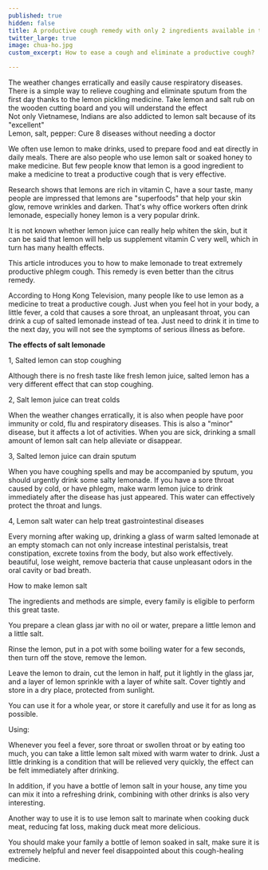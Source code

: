 ```yaml
---
published: true
hidden: false
title: A productive cough remedy with only 2 ingredients available in the kitchen
twitter_large: true
image: chua-ho.jpg
custom_excerpt: How to ease a cough and eliminate a productive cough?

---
```


The weather changes erratically and easily cause respiratory diseases. There is a simple way to relieve coughing and eliminate sputum from the first day thanks to the lemon pickling medicine.
Take lemon and salt rub on the wooden cutting board and you will understand the effect  
Not only Vietnamese, Indians are also addicted to lemon salt because of its "excellent"  
Lemon, salt, pepper: Cure 8 diseases without needing a doctor  


We often use lemon to make drinks, used to prepare food and eat directly in daily meals. There are also people who use lemon salt or soaked honey to make medicine. But few people know that lemon is a good ingredient to make a medicine to treat a productive cough that is very effective.

Research shows that lemons are rich in vitamin C, have a sour taste, many people are impressed that lemons are "superfoods" that help your skin glow, remove wrinkles and darken. That's why office workers often drink lemonade, especially honey lemon is a very popular drink.

It is not known whether lemon juice can really help whiten the skin, but it can be said that lemon will help us supplement vitamin C very well, which in turn has many health effects.

This article introduces you to how to make lemonade to treat extremely productive phlegm cough. This remedy is even better than the citrus remedy.

According to Hong Kong Television, many people like to use lemon as a medicine to treat a productive cough. Just when you feel hot in your body, a little fever, a cold that causes a sore throat, an unpleasant throat, you can drink a cup of salted lemonade instead of tea. Just need to drink it in time to the next day, you will not see the symptoms of serious illness as before.

**The effects of salt lemonade**

1, Salted lemon can stop coughing

Although there is no fresh taste like fresh lemon juice, salted lemon has a very different effect that can stop coughing.

2, Salt lemon juice can treat colds

When the weather changes erratically, it is also when people have poor immunity or cold, flu and respiratory diseases. This is also a "minor" disease, but it affects a lot of activities. When you are sick, drinking a small amount of lemon salt can help alleviate or disappear.

3, Salted lemon juice can drain sputum

When you have coughing spells and may be accompanied by sputum, you should urgently drink some salty lemonade. If you have a sore throat caused by cold, or have phlegm, make warm lemon juice to drink immediately after the disease has just appeared. This water can effectively protect the throat and lungs.

4, Lemon salt water can help treat gastrointestinal diseases


Every morning after waking up, drinking a glass of warm salted lemonade at an empty stomach can not only increase intestinal peristalsis, treat constipation, excrete toxins from the body, but also work effectively. beautiful, lose weight, remove bacteria that cause unpleasant odors in the oral cavity or bad breath.

How to make lemon salt

The ingredients and methods are simple, every family is eligible to perform this great taste.

You prepare a clean glass jar with no oil or water, prepare a little lemon and a little salt.

Rinse the lemon, put in a pot with some boiling water for a few seconds, then turn off the stove, remove the lemon.


Leave the lemon to drain, cut the lemon in half, put it lightly in the glass jar, and a layer of lemon sprinkle with a layer of white salt. Cover tightly and store in a dry place, protected from sunlight.

You can use it for a whole year, or store it carefully and use it for as long as possible.

Using:

Whenever you feel a fever, sore throat or swollen throat or by eating too much, you can take a little lemon salt mixed with warm water to drink. Just a little drinking is a condition that will be relieved very quickly, the effect can be felt immediately after drinking.

In addition, if you have a bottle of lemon salt in your house, any time you can mix it into a refreshing drink, combining with other drinks is also very interesting.

Another way to use it is to use lemon salt to marinate when cooking duck meat, reducing fat loss, making duck meat more delicious.

You should make your family a bottle of lemon soaked in salt, make sure it is extremely helpful and never feel disappointed about this cough-healing medicine.